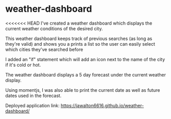 # weather-dashboard
<<<<<<< HEAD
I've created a weather dashboard which displays the current weather conditions of the desired city.

This weather dashboard keeps track of previous searches (as long as they're valid) and shows you a prints a list so the user can easily select which cities they've searched before

I added an "if" statement which will add an icon next to the name of the city if it's cold or hot.

The weather dashboard displays a 5 day forecast under the current weather display. 

Using momentjs, I was also able to print the current date as well as future dates used in the forecast.

Deployed application link: https://jawalton6616.github.io/weather-dashboard/
